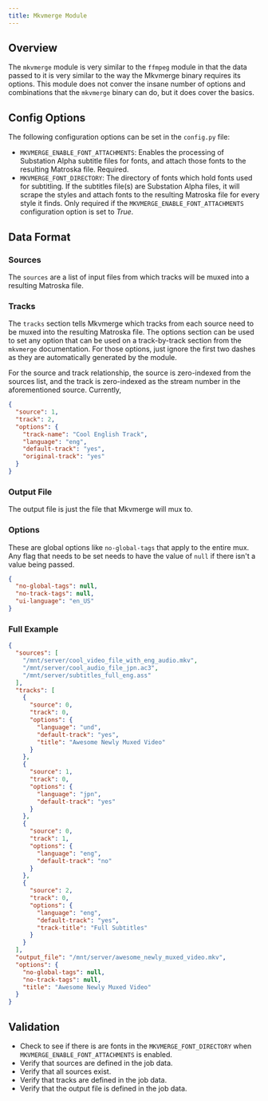 ```yaml
---
title: Mkvmerge Module
---
```


## Overview

The `mkvmerge` module is very similar to the `ffmpeg` module in that the data passed to it is very similar to the way the Mkvmerge binary requires its options.  This module does not conver the insane number of options and combinations that the `mkvmerge` binary can do, but it does cover the basics.

## Config Options

The following configuration options can be set in the `config.py` file:

- `MKVMERGE_ENABLE_FONT_ATTACHMENTS`: Enables the processing of Substation Alpha subtitle files for fonts, and attach those fonts to the resulting Matroska file.  Required.
- `MKVMERGE_FONT_DIRECTORY`: The directory of fonts which hold fonts used for subtitling.  If the subtitles file(s) are Substation Alpha files, it will scrape the styles and attach fonts to the resulting Matroska file for every style it finds.  Only required if the `MKVMERGE_ENABLE_FONT_ATTACHMENTS` configuration option is set to _True_.

## Data Format

### Sources

The `sources` are a list of input files from which tracks will be muxed into a resulting Matroska file.

### Tracks

The `tracks` section tells Mkvmerge which tracks from each source need to be muxed into the resulting Matroska file.  The options section can be used to set any option that can be used on a track-by-track section from the `mkvmerge` documentation.  For those options, just ignore the first two dashes as they are automatically generated by the module.

For the source and track relationship, the source is zero-indexed from the sources list, and the track is zero-indexed as the stream number in the aforementioned source.  Currently,

```json title="Tracks Section"
{
  "source": 1,
  "track": 2,
  "options": {
    "track-name": "Cool English Track",
    "language": "eng",
    "default-track": "yes",
    "original-track": "yes"
  }
}
```

### Output File

The output file is just the file that Mkvmerge will mux to.

### Options

These are global options like `no-global-tags` that apply to the entire mux.  Any flag that needs to be set needs to have the value of `null` if there isn't a value being passed.

```json title="Options Section"
{
  "no-global-tags": null,
  "no-track-tags": null,
  "ui-language": "en_US"
}
```

### Full Example

```json title="Full Example
{
  "sources": [
    "/mnt/server/cool_video_file_with_eng_audio.mkv",
    "/mnt/server/cool_audio_file_jpn.ac3",
    "/mnt/server/subtitles_full_eng.ass"
  ],
  "tracks": [
    {
      "source": 0,
      "track": 0,
      "options": {
        "language": "und",
        "default-track": "yes",
        "title": "Awesome Newly Muxed Video"
      }
    },
    {
      "source": 1,
      "track": 0,
      "options": {
        "language": "jpn",
        "default-track": "yes"
      }
    },
    {
      "source": 0,
      "track": 1,
      "options": {
        "language": "eng",
        "default-track": "no"
      }
    },
    {
      "source": 2,
      "track": 0,
      "options": {
        "language": "eng",
        "default-track": "yes",
        "track-title": "Full Subtitles"
      }
    }
  ],
  "output_file": "/mnt/server/awesome_newly_muxed_video.mkv",
  "options": {
    "no-global-tags": null,
    "no-track-tags": null,
    "title": "Awesome Newly Muxed Video"
  }
}
```

## Validation

- Check to see if there is are fonts in the `MKVMERGE_FONT_DIRECTORY` when `MKVMERGE_ENABLE_FONT_ATTACHMENTS` is enabled.
- Verify that sources are defined in the job data.
- Verify that all sources exist.
- Verify that tracks are defined in the job data.
- Verify that the output file is defined in the job data.
